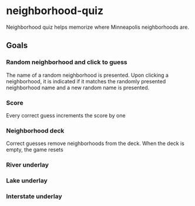 # neighborhood-quiz
Neighborhood quiz helps memorize where Minneapolis neighborhoods are.
## Goals
### Random neighborhood and click to guess
The name of a random neighborhood is presented. Upon clicking a neighborhood, it is indicated if it matches the randomly presented neighborhood name and a new random name is presented.
### Score
Every correct guess increments the score by one
### Neighborhood deck
Correct guesses remove neighborhoods from the deck. When the deck is empty, the game resets
### River underlay
### Lake underlay
### Interstate underlay
